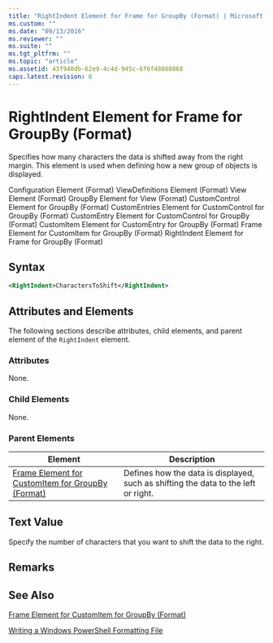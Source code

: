 ```yaml
---
title: "RightIndent Element for Frame for GroupBy (Format) | Microsoft Docs"
ms.custom: ""
ms.date: "09/13/2016"
ms.reviewer: ""
ms.suite: ""
ms.tgt_pltfrm: ""
ms.topic: "article"
ms.assetid: 43f940db-62e9-4c4d-945c-6f6f48880868
caps.latest.revision: 6
---
```

# RightIndent Element for Frame for GroupBy (Format)

Specifies how many characters the data is shifted away from the right margin. This element is used when defining how a new group of objects is displayed.

Configuration Element (Format)
ViewDefinitions Element (Format)
View Element (Format)
GroupBy Element for View (Format)
CustomControl Element for GroupBy (Format)
CustomEntries Element for CustomControl for GroupBy (Format)
CustomEntry Element for CustomControl for GroupBy (Format)
CustomItem Element for CustomEntry for GroupBy (Format)
Frame Element for CustomItem for GroupBy (Format)
RightIndent Element for Frame for GroupBy (Format)

## Syntax

```xml
<RightIndent>CharactersToShift</RightIndent>
```

## Attributes and Elements

The following sections describe attributes, child elements, and parent element of the `RightIndent` element.

### Attributes

None.

### Child Elements

None.

### Parent Elements

|Element|Description|
|-------------|-----------------|
|[Frame Element for CustomItem for GroupBy (Format)](./frame-element-for-customitem-for-groupby-format.md)|Defines how the data is displayed, such as shifting the data to the left or right.|

## Text Value

Specify the number of characters that you want to shift the data to the right.

## Remarks

## See Also

[Frame Element for CustomItem for GroupBy (Format)](./frame-element-for-customitem-for-groupby-format.md)

[Writing a Windows PowerShell Formatting File](./writing-a-powershell-formatting-file.md)
